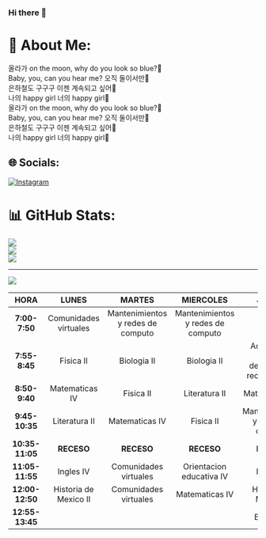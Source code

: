 ### Hi there 👋

<!--
**jellyabi/jellyabi** is a ✨ _special_ ✨ repository because its `README.md` (this file) appears on your GitHub profile.

Here are some ideas to get you started:

- 🔭 I’m currently working on ...
- 🌱 I’m currently learning ...
- 👯 I’m looking to collaborate on ...
- 🤔 I’m looking for help with ...
- 💬 Ask me about ...
- 📫 How to reach me: ...
- 😄 Pronouns: ...
- ⚡ Fun fact: ...
-->

# 💫 About Me:
올라가 on the moon, why do you look so blue?🌙<br>Baby, you, can you hear me? 오직 둘이서만🌷<br>은하철도 구구구 이젠 계속되고 싶어🌈<br>나의 happy girl 너의 happy girl🫶<br>올라가 on the moon, why do you look so blue?💙<br>Baby, you, can you hear me? 오직 둘이서만💌<br>은하철도 구구구 이젠 계속되고 싶어🔮<br>나의 happy girl 너의 happy girl💐


## 🌐 Socials:
[![Instagram](https://img.shields.io/badge/Instagram-%23E4405F.svg?logo=Instagram&logoColor=white)](https://instagram.com/jelly_abii) 
# 📊 GitHub Stats:
![](https://github-readme-stats.vercel.app/api?username=jellyabi&theme=dark&hide_border=false&include_all_commits=false&count_private=false)<br/>
![](https://github-readme-streak-stats.herokuapp.com/?user=jellyabi&theme=dark&hide_border=false)<br/>
![](https://github-readme-stats.vercel.app/api/top-langs/?username=jellyabi&theme=dark&hide_border=false&include_all_commits=false&count_private=false&layout=compact)

---
[![](https://visitcount.itsvg.in/api?id=jellyabi&icon=0&color=0)](https://visitcount.itsvg.in)

<!-- Proudly created with GPRM ( https://gprm.itsvg.in ) -->

|     **HORA**    |        **LUNES**       |             **MARTES**             |            **MIERCOLES**           |                     **JUEVES**                    |             **VIERNES**            |
|:---------------:|:----------------------:|:----------------------------------:|:----------------------------------:|:-------------------------------------------------:|:----------------------------------:|
|  **7:00-7:50**  | Comunidades  virtuales | Mantenimientos y  redes de computo | Mantenimientos y  redes de computo |                     Fisica II                     | Mantenimientos y  redes de computo |
|  **7:55-8:45**  |        Fisica II       |             Biologia II            |             Biologia II            | Actividades fisicas  deportivas y  recreativas IV |             Biologia II            |
|  **8:50-9:40**  |     Matematicas IV     |              Fisica II             |            Literatura II           |                   Matematicas IV                  |           Matematicas IV           |
|  **9:45-10:35** |      Literatura II     |           Matematicas IV           |              Fisica II             |         Mantenimientos y  redes de computo        |              Fisica II             |
| **10:35-11:05** |       **RECESO**       |             **RECESO**             |             **RECESO**             |                     **RECESO**                    |             **RECESO**             |
| **11:05-11:55** |        Ingles IV       |       Comunidades  virtuales       |      Orientacion  educativa IV     |                     Ingles IV                     |       Historia de  Mexico II       |
| **12:00-12:50** | Historia de  Mexico II |       Comunidades  virtuales       |           Matematicas IV           |               Historia de  Mexico II              |            Literatura II           |
| **12:55-13:45** |                        |                                    |                                    |                    Biologia II                    |              Ingles IV             |
